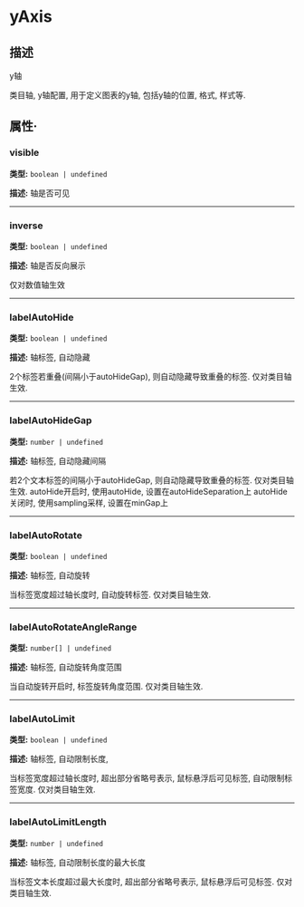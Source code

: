 # yAxis
## 描述
y轴

类目轴, y轴配置, 用于定义图表的y轴, 包括y轴的位置, 格式, 样式等.


## 属性·

### visible

**类型:** `boolean | undefined`

**描述:**
轴是否可见

---

### inverse

**类型:** `boolean | undefined`

**描述:**
轴是否反向展示

仅对数值轴生效

---

### labelAutoHide

**类型:** `boolean | undefined`

**描述:**
轴标签, 自动隐藏

2个标签若重叠(间隔小于autoHideGap), 则自动隐藏导致重叠的标签. 仅对类目轴生效.

---

### labelAutoHideGap

**类型:** `number | undefined`

**描述:**
轴标签, 自动隐藏间隔

若2个文本标签的间隔小于autoHideGap, 则自动隐藏导致重叠的标签. 仅对类目轴生效.
autoHide开启时, 使用autoHide, 设置在autoHideSeparation上
autoHide关闭时, 使用sampling采样, 设置在minGap上

---

### labelAutoRotate

**类型:** `boolean | undefined`

**描述:**
轴标签, 自动旋转

当标签宽度超过轴长度时, 自动旋转标签. 仅对类目轴生效.

---

### labelAutoRotateAngleRange

**类型:** `number[] | undefined`

**描述:**
轴标签, 自动旋转角度范围

当自动旋转开启时, 标签旋转角度范围. 仅对类目轴生效.

---

### labelAutoLimit

**类型:** `boolean | undefined`

**描述:**
轴标签, 自动限制长度,

当标签宽度超过轴长度时, 超出部分省略号表示, 鼠标悬浮后可见标签, 自动限制标签宽度. 仅对类目轴生效.

---

### labelAutoLimitLength

**类型:** `number | undefined`

**描述:**
轴标签, 自动限制长度的最大长度

当标签文本长度超过最大长度时, 超出部分省略号表示, 鼠标悬浮后可见标签. 仅对类目轴生效.
